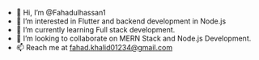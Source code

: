 - 👋 Hi, I’m @Fahadulhassan1
- 👀 I’m interested in Flutter and backend development in Node.js
- 🌱 I’m currently learning Full stack development. 
- 💞️ I’m looking to collaborate on MERN Stack and Node.js Development.
- 📫 Reach me at fahad.khalid01234@gmail.com

<!---
Fahadulhassan1/Fahadulhassan1 is a ✨ special ✨ repository because its `README.md` (this file) appears on your GitHub profile.
You can click the Preview link to take a look at your changes.
--->
